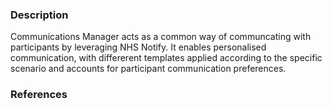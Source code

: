 ### Description

Communications Manager acts as a common way of communcating with participants by leveraging NHS Notify. It enables personalised communication, with differerent templates applied according to the specific scenario and accounts for participant communication preferences.

### References
